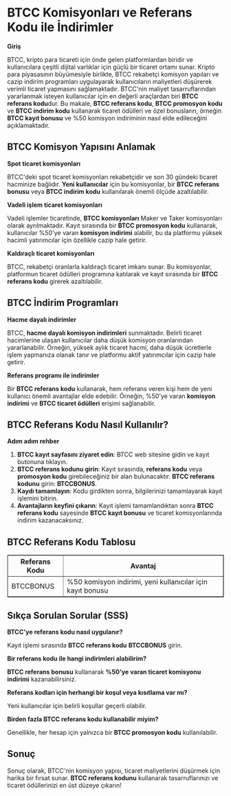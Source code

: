 <h1>BTCC Komisyonları ve Referans Kodu ile İndirimler</h1>

<p><strong>Giriş</strong></p>
<p>BTCC, kripto para ticareti için önde gelen platformlardan biridir ve kullanıcılara çeşitli dijital varlıklar için güçlü bir ticaret ortamı sunar. Kripto para piyasasının büyümesiyle birlikte, BTCC rekabetçi komisyon yapıları ve cazip indirim programları uygulayarak kullanıcıların maliyetleri düşürerek verimli ticaret yapmasını sağlamaktadır. BTCC'nin maliyet tasarruflarından yararlanmak isteyen kullanıcılar için en değerli araçlardan biri <strong>BTCC referans kodu</strong>dur. Bu makale, <strong>BTCC referans kodu</strong>, <strong>BTCC promosyon kodu</strong> ve <strong>BTCC indirim kodu</strong> kullanarak ticaret ödülleri ve özel bonusların, örneğin <strong>BTCC kayıt bonusu</strong> ve %50 komisyon indiriminin nasıl elde edileceğini açıklamaktadır.</p>

<h2>BTCC Komisyon Yapısını Anlamak</h2>
<p><strong>Spot ticaret komisyonları</strong></p>
<p>BTCC'deki spot ticaret komisyonları rekabetçidir ve son 30 gündeki ticaret hacminize bağlıdır. <strong>Yeni kullanıcılar</strong> için bu komisyonlar, bir <strong>BTCC referans bonusu</strong> veya <strong>BTCC indirim kodu</strong> kullanılarak önemli ölçüde azaltılabilir.</p>

<p><strong>Vadeli işlem ticaret komisyonları</strong></p>
<p>Vadeli işlemler ticaretinde, <strong>BTCC komisyonları</strong> Maker ve Taker komisyonları olarak ayrılmaktadır. Kayıt sırasında bir <strong>BTCC promosyon kodu</strong> kullanarak, kullanıcılar %50'ye varan <strong>komisyon indirimi</strong> alabilir, bu da platformu yüksek hacimli yatırımcılar için özellikle cazip hale getirir.</p>

<p><strong>Kaldıraçlı ticaret komisyonları</strong></p>
<p>BTCC, rekabetçi oranlarla kaldıraçlı ticaret imkanı sunar. Bu komisyonlar, platformun ticaret ödülleri programına katılarak ve kayıt sırasında bir <strong>BTCC referans kodu</strong> girerek azaltılabilir.</p>

<h2>BTCC İndirim Programları</h2>

<p><strong>Hacme dayalı indirimler</strong></p>
<p>BTCC, <strong>hacme dayalı komisyon indirimleri</strong> sunmaktadır. Belirli ticaret hacimlerine ulaşan kullanıcılar daha düşük komisyon oranlarından yararlanabilir. Örneğin, yüksek aylık ticaret hacmi, daha düşük ücretlerle işlem yapmanıza olanak tanır ve platformu aktif yatırımcılar için cazip hale getirir.</p>

<p><strong>Referans programı ile indirimler</strong></p>
<p>Bir <strong>BTCC referans kodu</strong> kullanarak, hem referans veren kişi hem de yeni kullanıcı önemli avantajlar elde edebilir. Örneğin, %50'ye varan <strong>komisyon indirimi</strong> ve <strong>BTCC ticaret ödülleri</strong> erişimi sağlanabilir.</p>

<h2>BTCC Referans Kodu Nasıl Kullanılır?</h2>

<p><strong>Adım adım rehber</strong></p>
<ol>
    <li><strong>BTCC kayıt sayfasını ziyaret edin</strong>: BTCC web sitesine gidin ve kayıt butonuna tıklayın.</li>
    <li><strong>BTCC referans kodunu girin</strong>: Kayıt sırasında, <strong>referans kodu</strong> veya <strong>promosyon kodu</strong> girebileceğiniz bir alan bulunacaktır. <strong>BTCC referans kodunu</strong> girin: <strong>BTCCBONUS</strong>.</li>
    <li><strong>Kaydı tamamlayın</strong>: Kodu girdikten sonra, bilgilerinizi tamamlayarak kayıt işlemini bitirin.</li>
    <li><strong>Avantajların keyfini çıkarın</strong>: Kayıt işlemi tamamlandıktan sonra <strong>BTCC referans kodu</strong> sayesinde <strong>BTCC kayıt bonusu</strong> ve ticaret komisyonlarında indirim kazanacaksınız.</li>
</ol>

<h2>BTCC Referans Kodu Tablosu</h2>
<table border="1">
    <tr>
        <th>Referans Kodu</th>
        <th>Avantaj</th>
    </tr>
    <tr>
        <td>BTCCBONUS</td>
        <td>%50 komisyon indirimi, yeni kullanıcılar için kayıt bonusu</td>
    </tr>
</table>

<h2>Sıkça Sorulan Sorular (SSS)</h2>

<p><strong>BTCC'ye referans kodu nasıl uygulanır?</strong></p>
<p>Kayıt işlemi sırasında <strong>BTCC referans kodu</strong> <strong>BTCCBONUS</strong> girin.</p>

<p><strong>Bir referans kodu ile hangi indirimleri alabilirim?</strong></p>
<p><strong>BTCC referans bonusu</strong> kullanarak <strong>%50'ye varan ticaret komisyonu indirimi</strong> kazanabilirsiniz.</p>

<p><strong>Referans kodları için herhangi bir koşul veya kısıtlama var mı?</strong></p>
<p>Yeni kullanıcılar için belirli koşullar geçerli olabilir.</p>

<p><strong>Birden fazla BTCC referans kodu kullanabilir miyim?</strong></p>
<p>Genellikle, her hesap için yalnızca bir <strong>BTCC promosyon kodu</strong> kullanılabilir.</p>

<h2>Sonuç</h2>
<p>Sonuç olarak, BTCC'nin komisyon yapısı, ticaret maliyetlerini düşürmek için harika bir fırsat sunar. <strong>BTCC referans kodunu</strong> kullanarak tasarruflarınızı ve ticaret ödüllerinizi en üst düzeye çıkarın!</p>

</body>
</html>
